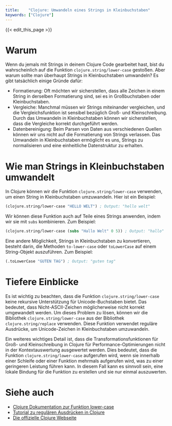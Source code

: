 ```yaml
---
title:    "Clojure: Umwandeln eines Strings in Kleinbuchstaben"
keywords: ["Clojure"]
---
```


{{< edit_this_page >}}

# Warum

Wenn du jemals mit Strings in deinem Clojure Code gearbeitet hast, bist du wahrscheinlich auf die Funktion `clojure.string/lower-case` gestoßen. Aber warum sollte man überhaupt Strings in Kleinbuchstaben umwandeln? Es gibt tatsächlich einige Gründe dafür:

- Formatierung: Oft möchten wir sicherstellen, dass alle Zeichen in einem String in derselben Formatierung sind, sei es in Großbuchstaben oder Kleinbuchstaben.
- Vergleiche: Manchmal müssen wir Strings miteinander vergleichen, und die Vergleichsfunktion ist sensibel bezüglich Groß- und Kleinschreibung. Durch das Umwandeln in Kleinbuchstaben können wir sicherstellen, dass die Vergleiche korrekt durchgeführt werden.
- Datenbereinigung: Beim Parsen von Daten aus verschiedenen Quellen können wir uns nicht auf die Formatierung von Strings verlassen. Das Umwandeln in Kleinbuchstaben ermöglicht es uns, Strings zu normalisieren und eine einheitliche Datenstruktur zu erhalten.

# Wie man Strings in Kleinbuchstaben umwandelt

In Clojure können wir die Funktion `clojure.string/lower-case` verwenden, um einen String in Kleinbuchstaben umzuwandeln. Hier ist ein Beispiel:

```Clojure
(clojure.string/lower-case "HELLO WELT") ; Output: "hello welt"
```

Wir können diese Funktion auch auf Teile eines Strings anwenden, indem wir sie mit `subs` kombinieren. Zum Beispiel:

```Clojure
(clojure.string/lower-case (subs "Hallo Welt" 0 5)) ; Output: "hallo"
```

Eine andere Möglichkeit, Strings in Kleinbuchstaben zu konvertieren, besteht darin, die Methoden `to-lower-case` oder `toLowerCase` auf einem String-Objekt auszuführen. Zum Beispiel:

```Clojure
(.toLowerCase "GUTEN TAG") ; Output: "guten tag"
```

# Tiefere Einblicke

Es ist wichtig zu beachten, dass die Funktion `clojure.string/lower-case` keine rekursive Unterstützung für Unicode-Buchstaben bietet. Das bedeutet, dass Nicht-ASCII-Zeichen möglicherweise nicht korrekt umgewandelt werden. Um dieses Problem zu lösen, können wir die Bibliothek `clojure.string/lower-case` aus der Bibliothek `clojure.string/replace` verwenden. Diese Funktion verwendet reguläre Ausdrücke, um Unicode-Zeichen in Kleinbuchstaben umzuwandeln.

Ein weiteres wichtiges Detail ist, dass die Transformationsfunktionen für Groß- und Kleinschreibung in Clojure für Performance-Optimierungen nicht in der Kontextauswertung ausgewertet werden. Dies bedeutet, dass die Funktion `clojure.string/lower-case` aufgerufen wird, wenn sie innerhalb einer Schleife oder einer Funktion mehrmals aufgerufen wird, was zu einer geringeren Leistung führen kann. In diesem Fall kann es sinnvoll sein, eine lokale Bindung für die Funktion zu erstellen und sie nur einmal auszuwerten.

# Siehe auch

- [Clojure Dokumentation zur Funktion lower-case](https://clojuredocs.org/clojure.string/lower-case)
- [Tutorial zu regulären Ausdrücken in Clojure](https://purelyfunctional.tv/guide/clojure-regular-expressions/)
- [Die offizielle Clojure Webseite](https://clojure.org/)